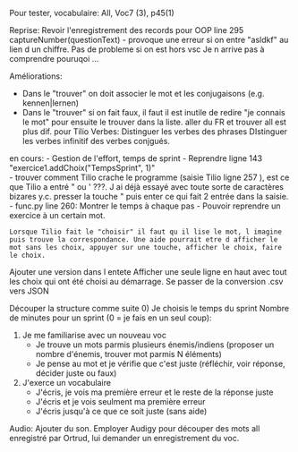 Pour tester, vocabulaire: All, Voc7 (3), p45(1)

Reprise: Revoir l'enregistrement des records pour OOP
line 295 captureNumber(questionText) - provoque une erreur si on entre "asldkf" au lien d un chiffre. Pas de probleme si on est hors vsc Je n arrive pas à comprendre pouruqoi ...
  
Améliorations:
- Dans le "trouver" on doit associer le mot et les conjugaisons (e.g. kennen|lernen)
- Dans le "trouver" si on fait faux, il faut il est inutile de redire "je connais le mot" pour ensuite le trouver dans la liste.
aller du FR et trouver all est plus dif. pour Tilio
    Verbes:
        Distinguer les verbes des phrases
        DIstinguer les verbes infinitif des verbes conjgués.

 
en cours:
    - Gestion de l'effort, temps de sprint - Reprendre ligne 143 "exercice1.addChoix("TempsSprint", 1)"  
    - trouver comment Tilio crache le programme (saisie Tilio ligne 257 ), est ce que Tilio a entré " ou ' ???. J ai déjà essayé avec toute sorte de caractères bizares y.c. presser la touche " puis enter ce qui fait 2 entrée dans la saisie.
    - func.py line 260: Montrer le temps à chaque pas
    - Pouvoir reprendre un exercice à un certain mot. 

    Lorsque Tilio fait le "choisir" il faut qu il lise le mot, l imagine puis trouve la correspondance. Une aide pourrait etre d afficher le mot sans les choix, appuyer sur une touche, afficher le choix, faire le choix. 

Ajouter une version dans l entete
Afficher une seule ligne en haut avec tout les choix qui ont été choisi au démarrage.
Se passer de la conversion .csv vers JSON

Découper la structure comme suite
0) Je choisis le temps du sprint
    Nombre de minutes pour un sprint (0 = je fais en un seul coup): 
1) Je me familiarise avec un nouveau voc
    - Je trouve un mots parmis plusieurs énemis/indiens (proposer un nombre d'énemis, trouver mot parmis N éléments)
    - Je pense au mot et je vérifie que c'est juste (réfléchir, voir réponse, décider juste ou faux)
2) J'exerce un vocabulaire
    - J'écris, je vois ma première erreur et le reste de la réponse juste
    - J'écris et je vois seulment ma première erreur
    - J'écris jusqu'à ce que ce soit juste (sans aide) 

Audio:
Ajouter du son. Employer Audigy pour découper des mots all enregistré par Ortrud,  lui demander un enregistrement du voc.

